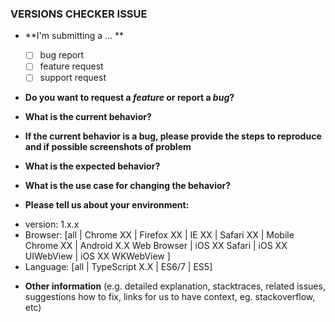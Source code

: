 ### VERSIONS CHECKER ISSUE

* **I'm submitting a ... **
  - [ ] bug report
  - [ ] feature request
  - [ ] support request

* **Do you want to request a *feature* or report a *bug*?**




* **What is the current behavior?**



* **If the current behavior is a bug, please provide the steps to reproduce and if possible screenshots of problem** 



* **What is the expected behavior?**



* **What is the use case for changing the behavior?**



* **Please tell us about your environment:**

- version: 1.x.x
- Browser: [all | Chrome XX | Firefox XX | IE XX | Safari XX | Mobile Chrome XX | Android X.X Web Browser | iOS XX Safari | iOS XX UIWebView | iOS XX WKWebView ]
- Language: [all | TypeScript X.X | ES6/7 | ES5]



* **Other information** (e.g. detailed explanation, stacktraces, related issues, suggestions how to fix, links for us to have context, eg. stackoverflow, etc)
